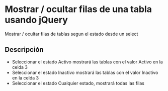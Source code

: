 # Mostrar / ocultar filas de una tabla usando jQuery
Mostrar / ocultar filas de tablas segun el estado desde un select

## Descripción

- Seleccionar el estado Activo mostrará las tablas con el valor Activo en la celda 3
- Seleccionar el estado Inactivo mostrará las tablas con el valor Inactivo en la celda 3
- Seleccionar el estado Cualquier estado, mostrará todas las filas
